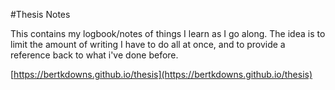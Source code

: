 #Thesis Notes

This contains my logbook/notes of things I learn as I go along. The idea is to limit the amount of writing I have to do all at once, and to provide a reference back to what i've done before.

[https://bertkdowns.github.io/thesis](https://bertkdowns.github.io/thesis)

